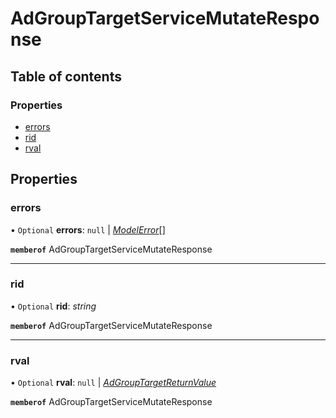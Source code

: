 # AdGroupTargetServiceMutateResponse


## Table of contents

### Properties

- [errors](adgrouptargetservicemutateresponse.md#errors)
- [rid](adgrouptargetservicemutateresponse.md#rid)
- [rval](adgrouptargetservicemutateresponse.md#rval)

## Properties

### errors

• `Optional` **errors**: ``null`` \| [*ModelError*](modelerror.md)[]

**`memberof`** AdGroupTargetServiceMutateResponse

___

### rid

• `Optional` **rid**: *string*

**`memberof`** AdGroupTargetServiceMutateResponse

___

### rval

• `Optional` **rval**: ``null`` \| [*AdGroupTargetReturnValue*](adgrouptargetreturnvalue.md)

**`memberof`** AdGroupTargetServiceMutateResponse
